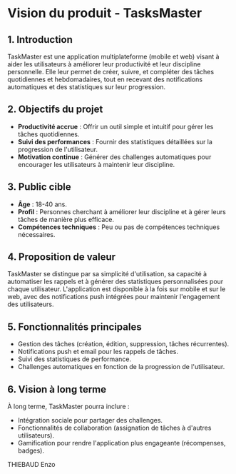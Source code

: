 # Vision du produit - TasksMaster

## 1. Introduction
TaskMaster est une application multiplateforme (mobile et web) visant à aider les utilisateurs à améliorer leur productivité et leur discipline personnelle. Elle leur permet de créer, suivre, et compléter des tâches quotidiennes et hebdomadaires, tout en recevant des notifications automatiques et des statistiques sur leur progression.

## 2. Objectifs du projet
- **Productivité accrue** : Offrir un outil simple et intuitif pour gérer les tâches quotidiennes.
- **Suivi des performances** : Fournir des statistiques détaillées sur la progression de l'utilisateur.
- **Motivation continue** : Générer des challenges automatiques pour encourager les utilisateurs à maintenir leur discipline.

## 3. Public cible
- **Âge** : 18-40 ans.
- **Profil** : Personnes cherchant à améliorer leur discipline et à gérer leurs tâches de manière plus efficace.
- **Compétences techniques** : Peu ou pas de compétences techniques nécessaires.

## 4. Proposition de valeur
TaskMaster se distingue par sa simplicité d'utilisation, sa capacité à automatiser les rappels et à générer des statistiques personnalisées pour chaque utilisateur. L'application est disponible à la fois sur mobile et sur le web, avec des notifications push intégrées pour maintenir l'engagement des utilisateurs.

## 5. Fonctionnalités principales
- Gestion des tâches (création, édition, suppression, tâches récurrentes).
- Notifications push et email pour les rappels de tâches.
- Suivi des statistiques de performance.
- Challenges automatiques en fonction de la progression de l'utilisateur.

## 6. Vision à long terme
À long terme, TaskMaster pourra inclure :
- Intégration sociale pour partager des challenges.
- Fonctionnalités de collaboration (assignation de tâches à d'autres utilisateurs).
- Gamification pour rendre l'application plus engageante (récompenses, badges).

THIEBAUD Enzo
